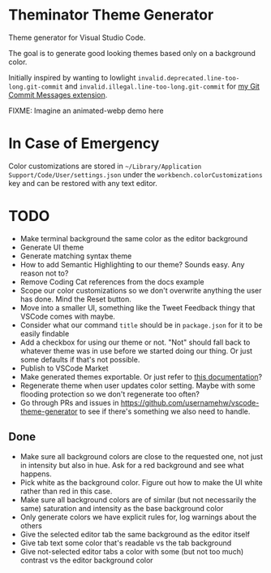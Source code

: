 # Theminator Theme Generator

Theme generator for Visual Studio Code.

The goal is to generate good looking themes based only on a background color.

Initially inspired by wanting to lowlight
`invalid.deprecated.line-too-long.git-commit` and
`invalid.illegal.line-too-long.git-commit` for [my Git Commit Messages
extension](https://github.com/walles/git-commit-message-plus).

FIXME: Imagine an animated-webp demo here

# In Case of Emergency

Color customizations are stored in `~/Library/Application Support/Code/User/settings.json`
under the `workbench.colorCustomizations` key and can be restored with any text editor.

# TODO

- Make terminal background the same color as the editor background
- Generate UI theme
- Generate matching syntax theme
- How to add Semantic Highlighting to our theme? Sounds easy. Any reason not to?
- Remove Coding Cat references from the docs example
- Scope our color customizations so we don't overwrite anything the user has
  done. Mind the Reset button.
- Move into a smaller UI, something like the Tweet Feedback thingy that VSCode
  comes with maybe.
- Consider what our command `title` should be in `package.json` for it to be
  easily findable
- Add a checkbox for using our theme or not. "Not" should fall back to whatever
  theme was in use before we started doing our thing. Or just some defaults if
  that's not possible.
- Publish to VSCode Market
- Make generated themes exportable. Or just refer to [this
  documentation](https://code.visualstudio.com/api/extension-guides/color-theme#create-a-new-color-theme)?
- Regenerate theme when user updates color setting. Maybe with some flooding
  protection so we don't regenerate too often?
- Go through PRs and issues in
  <https://github.com/usernamehw/vscode-theme-generator> to see if there's
  something we also need to handle.

## Done

- Make sure all background colors are close to the requested one, not just in
  intensity but also in hue. Ask for a red background and see what happens.
- Pick white as the background color. Figure out how to make the UI white rather
  than red in this case.
- Make sure all background colors are of similar (but not necessarily the same)
  saturation and intensity as the base background color
- Only generate colors we have explicit rules for, log warnings about the others
- Give the selected editor tab the same background as the editor itself
- Give tab text some color that's readable vs the tab background
- Give not-selected editor tabs a color with some (but not too much) contrast vs
  the editor background color
